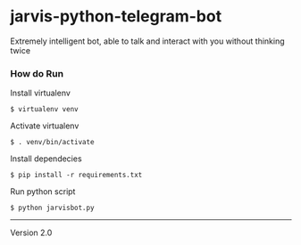 # jarvis-python-telegram-bot

Extremely intelligent bot, able to talk and interact with you without thinking twice

### How do Run
Install virtualenv
```
$ virtualenv venv
```
Activate virtualenv
```
$ . venv/bin/activate
```
Install dependecies
```
$ pip install -r requirements.txt
```
Run python script
```
$ python jarvisbot.py
```
___

Version 2.0
